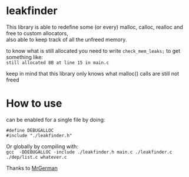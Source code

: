 # leakfinder
 This library is able to redefine some (or every) malloc, calloc, realloc and free to custom allocators,  
 also able to keep track of all the unfreed memory.  

 to know what is still allocated you need to write `check_mem_leaks;` to get something like:  
 `still allocated 8B at line 15 in main.c`  
 
 keep in mind that this library only knows what malloc() calls are still not freed
 
 
# How to use  
 can be enabled for a single file by doing:
 ```
 #define DEBUGALLOC
 #include "./leakfinder.h"
 ```  
 Or globally by compiling with:  
 `gcc  -DDEBUGALLOC -include ./leakfinder.h main.c ./leakfinder.c ./dep/list.c whatever.c `
 
 Thanks to [MrGerman](https://github.com/pfhaupt)
